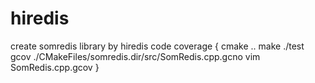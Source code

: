 # hiredis


create somredis library by hiredis
code coverage
{
	cmake ..
	make
	./test
	gcov ./CMakeFiles/somredis.dir/src/SomRedis.cpp.gcno
	vim SomRedis.cpp.gcov
}
